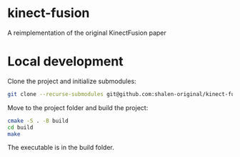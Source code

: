 # kinect-fusion
A reimplementation of the original KinectFusion paper

# Local development
Clone the project and initialize submodules:

```sh
git clone --recurse-submodules git@github.com:shalen-original/kinect-fusion.git
```

Move to the project folder and build the project:

```sh
cmake -S . -B build
cd build
make
```

The executable is in the build folder.
